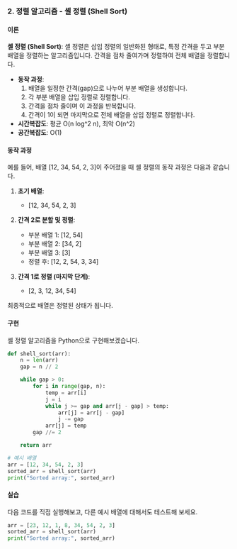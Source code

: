 ### 2. 정렬 알고리즘 - 셸 정렬 (Shell Sort)

#### 이론
**셸 정렬 (Shell Sort)**: 셸 정렬은 삽입 정렬의 일반화된 형태로, 특정 간격을 두고 부분 배열을 정렬하는 알고리즘입니다. 간격을 점차 줄여가며 정렬하여 전체 배열을 정렬합니다.
- **동작 과정**:
  1. 배열을 일정한 간격(gap)으로 나누어 부분 배열을 생성합니다.
  2. 각 부분 배열을 삽입 정렬로 정렬합니다.
  3. 간격을 점차 줄이며 이 과정을 반복합니다.
  4. 간격이 1이 되면 마지막으로 전체 배열을 삽입 정렬로 정렬합니다.
- **시간복잡도**: 평균 O(n log^2 n), 최악 O(n^2)
- **공간복잡도**: O(1)

#### 동작 과정
예를 들어, 배열 [12, 34, 54, 2, 3]이 주어졌을 때 셸 정렬의 동작 과정은 다음과 같습니다.

1. **초기 배열**:
   - [12, 34, 54, 2, 3]

2. **간격 2로 분할 및 정렬**:
   - 부분 배열 1: [12, 54]
   - 부분 배열 2: [34, 2]
   - 부분 배열 3: [3]
   - 정렬 후: [12, 2, 54, 3, 34]

3. **간격 1로 정렬 (마지막 단계)**:
   - [2, 3, 12, 34, 54]

최종적으로 배열은 정렬된 상태가 됩니다.

#### 구현
셸 정렬 알고리즘을 Python으로 구현해보겠습니다.

```python
def shell_sort(arr):
    n = len(arr)
    gap = n // 2

    while gap > 0:
        for i in range(gap, n):
            temp = arr[i]
            j = i
            while j >= gap and arr[j - gap] > temp:
                arr[j] = arr[j - gap]
                j -= gap
            arr[j] = temp
        gap //= 2

    return arr

# 예시 배열
arr = [12, 34, 54, 2, 3]
sorted_arr = shell_sort(arr)
print("Sorted array:", sorted_arr)
```

#### 실습
다음 코드를 직접 실행해보고, 다른 예시 배열에 대해서도 테스트해 보세요.

```python
arr = [23, 12, 1, 8, 34, 54, 2, 3]
sorted_arr = shell_sort(arr)
print("Sorted array:", sorted_arr)
```
